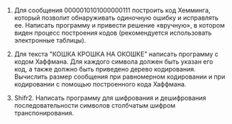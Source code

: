1) Для сообщения 0000010101000000111 построить код Хемминга, который
позволит обнаруживать одиночную ошибку и исправлять ее. Написать программу и привести
решение «вручную», в котором виден процесс построения кодов (рекомендуется использовать
электронные таблицы).

2) Для текста "КОШКА КРОШКА НА ОКОШКЕ" написать программу с кодом Хаффмана. Для каждого символа должен
быть указан его код, а также должно быть приведено дерево кодирования. Вычислить размер
сообщения при равномерном кодировании и при кодировании с помощью построенного кода
Хаффмана.

3) Shifr2. Написать программу для шифрования и дешифрования последовательности символов
столбчатым шифром транспонирования.

